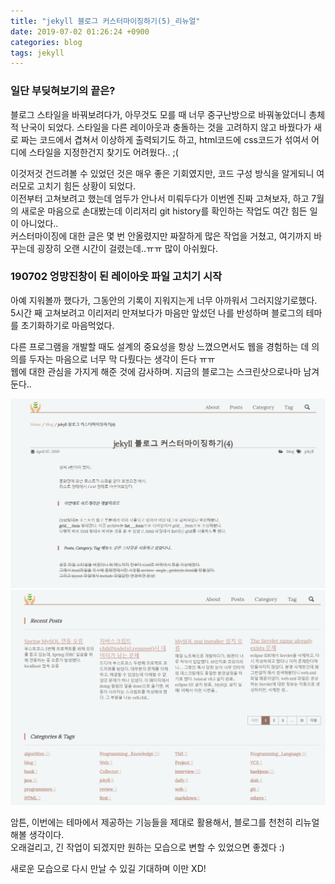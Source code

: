 ```yaml
---
title: "jekyll 블로그 커스터마이징하기(5)_리뉴얼"
date: 2019-07-02 01:26:24 +0900
categories: blog
tags: jekyll
---
```


### 일단 부딪혀보기의 끝은? 
  
블로그 스타일을 바꿔보려다가, 아무것도 모를 때 너무 중구난방으로 바꿔놓았더니 총체적 난국이 되었다. 
스타일을 다른 레이아웃과 충돌하는 것을 고려하지 않고 바꿨다가 새로 짜는 코드에서 겹쳐서 이상하게 출력되기도 하고, html코드에 css코드가 섞여서 어디에 스타일을 지정한건지 찾기도 어려웠다.. ;(  
  
이것저것 건드려볼 수 있었던 것은 매우 좋은 기회였지만, 코드 구성 방식을 알게되니 여러모로 고치기 힘든 상황이 되었다.  
이전부터 고쳐보려고 했는데 엄두가 안나서 미뤄두다가 이번엔 진짜 고쳐보자, 하고 7월의 새로운 마음으로 손대봤는데 이리저리 git history를 확인하는 작업도 여간 힘든 일이 아니었다..  
커스터마이징에 대한 글은 몇 번 안올렸지만 짜잘하게 많은 작업을 거쳤고, 여기까지 바꾸는데 굉장히 오랜 시간이 걸렸는데..ㅠㅠ 많이 아쉬웠다.  
  
### 190702 엉망진창이 된 레이아웃 파일 고치기 시작

아예 지워볼까 했다가, 그동안의 기록이 지워지는게 너무 아까워서 그러지않기로했다.  
5시간 째 고쳐보려고 이리저리 만져보다가 마음만 앞섰던 나를 반성하며 블로그의 테마를 초기화하기로 마음먹었다.  
  
다른 프로그램을 개발할 때도 설계의 중요성을 항상 느꼈으면서도 웹을 경험하는 데 의의를 두자는 마음으로 너무 막 다뤘다는 생각이 든다 ㅠㅠ  
웹에 대한 관심을 가지게 해준 것에 감사하며. 지금의 블로그는 스크린샷으로나마 남겨둔다..  

![before1](/assets/images/before_renewal.png)
![before2](/assets/images/before_renewal2.png)
  
암튼, 이번에는 테마에서 제공하는 기능들을 제대로 활용해서, 블로그를 천천히 리뉴얼 해볼 생각이다.  
오래걸리고, 긴 작업이 되겠지만 원하는 모습으로 변할 수 있었으면 좋겠다 :)  
  
새로운 모습으로 다시 만날 수 있길 기대하며 이만 XD!